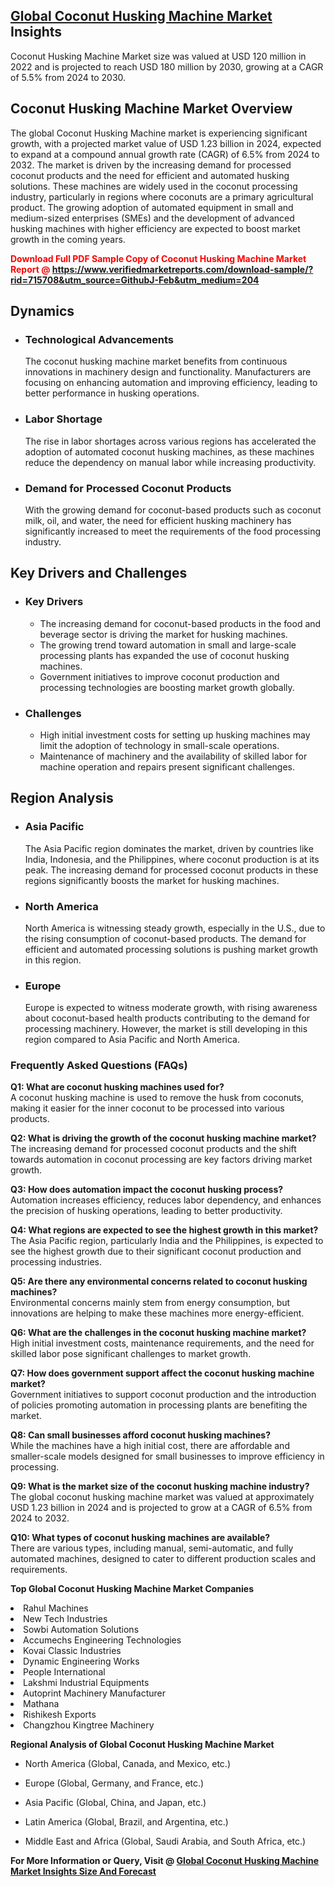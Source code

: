 <h2><a href="https://www.verifiedmarketreports.com/download-sample/?rid=715708&amp;utm_source=GithubJ&amp;utm_medium=204" target="_blank">Global Coconut Husking Machine Market</a> Insights</h2><p>Coconut Husking Machine Market size was valued at USD 120 million in 2022 and is projected to reach USD 180 million by 2030, growing at a CAGR of 5.5% from 2024 to 2030.</p><p> <h2>Coconut Husking Machine Market Overview</h2> <p>The global Coconut Husking Machine market is experiencing significant growth, with a projected market value of USD 1.23 billion in 2024, expected to expand at a compound annual growth rate (CAGR) of 6.5% from 2024 to 2032. The market is driven by the increasing demand for processed coconut products and the need for efficient and automated husking solutions. These machines are widely used in the coconut processing industry, particularly in regions where coconuts are a primary agricultural product. The growing adoption of automated equipment in small and medium-sized enterprises (SMEs) and the development of advanced husking machines with higher efficiency are expected to boost market growth in the coming years.</p> <p><strong><p><span class=""><span style="color: #ff0000;"><strong>Download Full PDF Sample Copy of Coconut Husking Machine Market Report</strong> @ </span><a href="https://www.verifiedmarketreports.com/download-sample/?rid=715708&amp;utm_source=GithubJ-Feb&amp;utm_medium=204" target="_blank">https://www.verifiedmarketreports.com/download-sample/?rid=715708&amp;utm_source=GithubJ-Feb&amp;utm_medium=204</a></span></p></strong></p> <h2>Dynamics</h2> <ul> <li><h3>Technological Advancements</h3> The coconut husking machine market benefits from continuous innovations in machinery design and functionality. Manufacturers are focusing on enhancing automation and improving efficiency, leading to better performance in husking operations.</li> <li><h3>Labor Shortage</h3> The rise in labor shortages across various regions has accelerated the adoption of automated coconut husking machines, as these machines reduce the dependency on manual labor while increasing productivity.</li> <li><h3>Demand for Processed Coconut Products</h3> With the growing demand for coconut-based products such as coconut milk, oil, and water, the need for efficient husking machinery has significantly increased to meet the requirements of the food processing industry.</li> </ul> <h2>Key Drivers and Challenges</h2> <ul> <li><h3>Key Drivers</h3> <ul> <li>The increasing demand for coconut-based products in the food and beverage sector is driving the market for husking machines.</li> <li>The growing trend toward automation in small and large-scale processing plants has expanded the use of coconut husking machines.</li> <li>Government initiatives to improve coconut production and processing technologies are boosting market growth globally.</li> </ul> </li> <li><h3>Challenges</h3> <ul> <li>High initial investment costs for setting up husking machines may limit the adoption of technology in small-scale operations.</li> <li>Maintenance of machinery and the availability of skilled labor for machine operation and repairs present significant challenges.</li> </ul> </li> </ul> <h2>Region Analysis</h2> <ul> <li><h3>Asia Pacific</h3> The Asia Pacific region dominates the market, driven by countries like India, Indonesia, and the Philippines, where coconut production is at its peak. The increasing demand for processed coconut products in these regions significantly boosts the market for husking machines.</li> <li><h3>North America</h3> North America is witnessing steady growth, especially in the U.S., due to the rising consumption of coconut-based products. The demand for efficient and automated processing solutions is pushing market growth in this region.</li> <li><h3>Europe</h3> Europe is expected to witness moderate growth, with rising awareness about coconut-based health products contributing to the demand for processing machinery. However, the market is still developing in this region compared to Asia Pacific and North America.</li> </ul> <h3>Frequently Asked Questions (FAQs)</h3> <p><strong>Q1: What are coconut husking machines used for?</strong><br> A coconut husking machine is used to remove the husk from coconuts, making it easier for the inner coconut to be processed into various products.</p> <p><strong>Q2: What is driving the growth of the coconut husking machine market?</strong><br> The increasing demand for processed coconut products and the shift towards automation in coconut processing are key factors driving market growth.</p> <p><strong>Q3: How does automation impact the coconut husking process?</strong><br> Automation increases efficiency, reduces labor dependency, and enhances the precision of husking operations, leading to better productivity.</p> <p><strong>Q4: What regions are expected to see the highest growth in this market?</strong><br> The Asia Pacific region, particularly India and the Philippines, is expected to see the highest growth due to their significant coconut production and processing industries.</p> <p><strong>Q5: Are there any environmental concerns related to coconut husking machines?</strong><br> Environmental concerns mainly stem from energy consumption, but innovations are helping to make these machines more energy-efficient.</p> <p><strong>Q6: What are the challenges in the coconut husking machine market?</strong><br> High initial investment costs, maintenance requirements, and the need for skilled labor pose significant challenges to market growth.</p> <p><strong>Q7: How does government support affect the coconut husking machine market?</strong><br> Government initiatives to support coconut production and the introduction of policies promoting automation in processing plants are benefiting the market.</p> <p><strong>Q8: Can small businesses afford coconut husking machines?</strong><br> While the machines have a high initial cost, there are affordable and smaller-scale models designed for small businesses to improve efficiency in processing.</p> <p><strong>Q9: What is the market size of the coconut husking machine industry?</strong><br> The global coconut husking machine market was valued at approximately USD 1.23 billion in 2024 and is projected to grow at a CAGR of 6.5% from 2024 to 2032.</p> <p><strong>Q10: What types of coconut husking machines are available?</strong><br> There are various types, including manual, semi-automatic, and fully automated machines, designed to cater to different production scales and requirements.</p> </p><p><strong>Top Global Coconut Husking Machine Market Companies</strong></p><div data-test-id=""><p><li>Rahul Machines</li><li> New Tech Industries</li><li> Sowbi Automation Solutions</li><li> Accumechs Engineering Technologies</li><li> Kovai Classic Industries</li><li> Dynamic Engineering Works</li><li> People International</li><li> Lakshmi Industrial Equipments</li><li> Autoprint Machinery Manufacturer</li><li> Mathana</li><li> Rishikesh Exports</li><li> Changzhou Kingtree Machinery</li></p><div><strong>Regional Analysis of&nbsp;Global Coconut Husking Machine Market</strong></div><ul><li dir="ltr"><p dir="ltr">North America&nbsp;(Global, Canada, and Mexico, etc.)</p></li><li dir="ltr"><p dir="ltr">Europe (Global, Germany, and France, etc.)</p></li><li dir="ltr"><p dir="ltr">Asia Pacific&nbsp;(Global, China, and Japan, etc.)</p></li><li dir="ltr"><p dir="ltr">Latin America&nbsp;(Global, Brazil, and Argentina, etc.)</p></li><li dir="ltr">Middle East and Africa&nbsp;(Global, Saudi Arabia, and South Africa, etc.)</li></ul><p><strong>For More Information or Query, Visit @&nbsp;</strong><strong><a href="https://www.verifiedmarketreports.com/product/coconut-husking-machine-market/?utm_source=GithubJ&amp;utm_medium=204" target="_blank">Global Coconut Husking Machine Market Insights Size And Forecast</a></strong></p></div>
